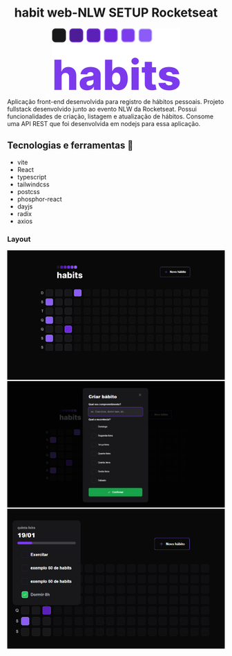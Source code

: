 <h1 align="center">habit web-NLW SETUP Rocketseat</h1>

<p align='center'> <img src="./src/assets/logohabits.svg"> </p>

Aplicação front-end desenvolvida para registro de hábitos pessoais. Projeto fullstack desenvolvido junto ao evento NLW da Rocketseat. Possui funcionalidades de criação, listagem e atualização de hábitos. Consome uma API REST que foi desenvolvida em nodejs para essa aplicação.

## Tecnologias e ferramentas :wrench:

- vite
- React
- typescript
- tailwindcss
- postcss
- phosphor-react
- dayjs
- radix
- axios

### Layout

<img src="./src/assets/front.png">
<img src="./src/assets/modal.png">
<img src="./src/assets/popup.png">
